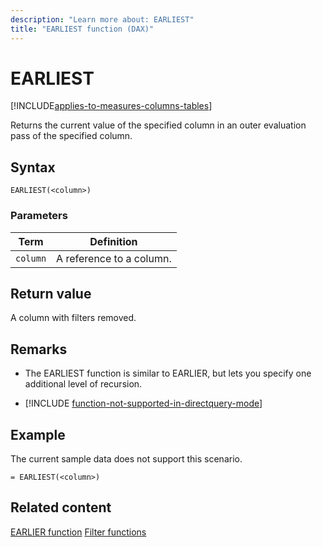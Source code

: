 ```yaml
---
description: "Learn more about: EARLIEST"
title: "EARLIEST function (DAX)"
---
```

# EARLIEST

[!INCLUDE[applies-to-measures-columns-tables](includes/applies-to-measures-columns-tables.md)]

Returns the current value of the specified column in an outer evaluation pass of the specified column.

## Syntax

```dax
EARLIEST(<column>)
```

### Parameters

|Term|Definition|
|--------|--------------|
|`column`|A reference to a column.|

## Return value

A column with filters removed.

## Remarks

- The EARLIEST function is similar to EARLIER, but lets you specify one additional level of recursion.

- [!INCLUDE [function-not-supported-in-directquery-mode](includes/function-not-supported-in-directquery-mode.md)]

## Example

The current sample data does not support this scenario.

```dax
= EARLIEST(<column>)
```

## Related content

[EARLIER function](earlier-function-dax.md)
[Filter functions](filter-functions-dax.md)
